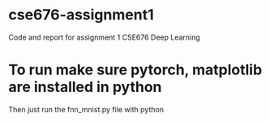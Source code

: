 # cse676-assignment1
Code and report for assignment 1 CSE676 Deep Learning
# To run make sure pytorch, matplotlib  are installed in python
Then just run the fnn_mnist.py file with python